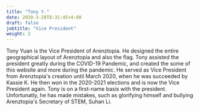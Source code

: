 ```yaml
---
title: "Tony Y."
date: 2020-3-28T8:31:45+4:00
draft: false
jobtitle: "Vice President"
weight: 2
---
```


Tony Yuan is the Vice President of Arenztopia. He designed the entire geographical layout of Arenztopia and also the flag. Tony assisted the president greatly during the COVID-19 Pandemic, and created the some of this website and more during the pandemic. He served as Vice President from Arenztopia's creation until March 2020, when he was succeeded by Kassie K. He then won in the 2020-2021 elections and is now the Vice President again. Tony is on a first-name basis with the president. Unfortunatly, he has made mistakes, such as glorifying himself and bullying Arenztopia's Secretary of STEM, Suhan Li.
